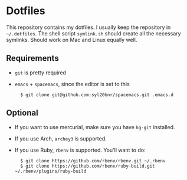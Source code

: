 # Dotfiles

This repository contains my dotfiles. I usually keep the repository in
`~/.dotfiles`. The shell script `symlink.sh` should create all the necessary
symlinks. Should work on Mac and Linux equally well.

## Requirements

- `git` is pretty required
- `emacs` + `spacemacs`, since the editor is set to this

        $ git clone git@github.com:syl20bnr/spacemacs.git .emacs.d



## Optional

- If you want to use mercurial, make sure you have `hg-git` installed.
- If you use Arch, `archey3` is supported.
- If you use Ruby, `rbenv` is supported. You'll want to do:

        $ git clone https://github.com/rbenv/rbenv.git ~/.rbenv
        $ git clone https://github.com/rbenv/ruby-build.git ~/.rbenv/plugins/ruby-build
